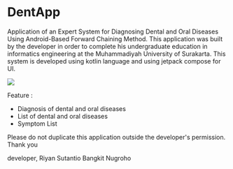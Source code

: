 # DentApp
Application of an Expert System for Diagnosing Dental and Oral Diseases Using Android-Based Forward Chaining Method.
This application was built by the developer in order to complete his undergraduate education in informatics engineering at the Muhammadiyah University of Surakarta.
This system is developed using kotlin language and using jetpack compose for UI.

![](../DentApp/DentAPP_UI.png)

Feature :
- Diagnosis of dental and oral diseases
- List of dental and oral diseases
- Symptom List

Please do not duplicate this application outside the developer's permission.
Thank you

developer, Riyan Sutantio Bangkit Nugroho
